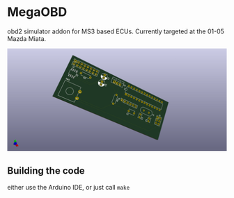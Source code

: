 # MegaOBD
obd2 simulator addon for MS3 based ECUs. Currently targeted at the 01-05 
Mazda Miata.  

![image](assets/megaobd.png)

## Building the code
either use the Arduino IDE, or just call `make`